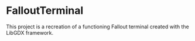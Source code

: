 FalloutTerminal
===============
This project is a recreation of a functioning Fallout terminal created with the LibGDX framework.
